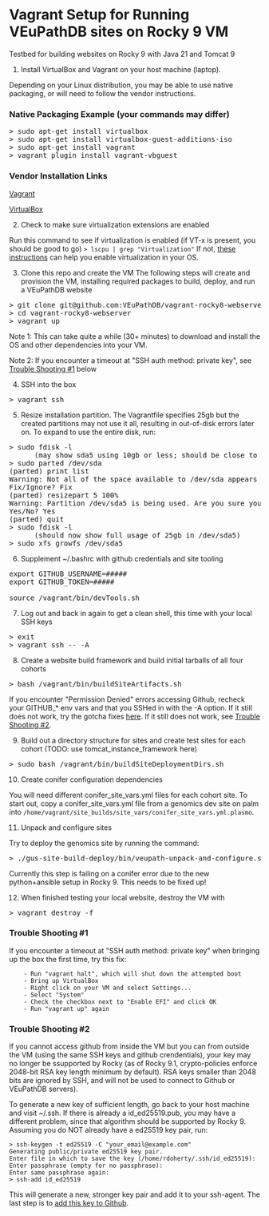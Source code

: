 # Vagrant Setup for Running VEuPathDB sites on Rocky 9 VM
Testbed for building websites on Rocky 9 with Java 21 and Tomcat 9

1. Install VirtualBox and Vagrant on your host machine (laptop).
  
Depending on your Linux distribution, you may be able to use native packaging, or will need to follow the vendor instructions.

### Native Packaging Example (your commands may differ)
<pre>
> sudo apt-get install virtualbox
> sudo apt-get install virtualbox-guest-additions-iso
> sudo apt-get install vagrant
> vagrant plugin install vagrant-vbguest
</pre>

### Vendor Installation Links

[Vagrant](https://developer.hashicorp.com/vagrant/install)

[VirtualBox](https://www.virtualbox.org/wiki/Linux_Downloads)

2. Check to make sure virtualization extensions are enabled

Run this command to see if virtualization is enabled (if VT-x is present, you should be good to go)
```> lscpu | grep "Virtualization"```
If not, [these instructions](https://www.geeksforgeeks.org/linux-how-to-detect-if-vt-x-has-been-turned-on-in-the-bios/) can help you enable virtualization in your OS.

3. Clone this repo and create the VM
The following steps will create and provision the VM, installing required packages to build, deploy, and run a VEuPathDB website
<pre>
> git clone git@github.com:VEuPathDB/vagrant-rocky8-webserver.git
> cd vagrant-rocky8-webserver
> vagrant up
</pre>

Note 1: This can take quite a while (30+ minutes) to download and install the OS and other dependencies into your VM.

Note 2: If you encounter a timeout at "SSH auth method: private key", see [Trouble Shooting #1](https://github.com/VEuPathDB/vagrant-rocky8-webserver/edit/main/README.md#trouble-shooting-1) below

4. SSH into the box
<pre>
> vagrant ssh
</pre>

5. Resize installation partition.  The Vagrantfile specifies 25gb but the created partitions may not use it all, resulting in out-of-disk errors later on.  To expand to use the entire disk, run:
<pre>
> sudo fdisk -l
      (may show sda5 using 10gb or less; should be close to 25gb)
> sudo parted /dev/sda
(parted) print list                                                       
Warning: Not all of the space available to /dev/sda appears to be used, you can fix the GPT to use all of the space (an extra 31457280 blocks) or continue with the current setting? 
Fix/Ignore? Fix
(parted) resizepart 5 100%
Warning: Partition /dev/sda5 is being used. Are you sure you want to continue?
Yes/No? Yes
(parted) quit
> sudo fdisk -l
      (should now show full usage of 25gb in /dev/sda5)
> sudo xfs_growfs /dev/sda5
</pre>

6. Supplement ~/.bashrc with github credentials and site tooling
<pre>
export GITHUB_USERNAME=#####
export GITHUB_TOKEN=#####

source /vagrant/bin/devTools.sh
</pre>

7. Log out and back in again to get a clean shell, this time with your local SSH keys
<pre>
> exit
> vagrant ssh -- -A
</pre>

8. Create a website build framework and build initial tarballs of all four cohorts
<pre>
> bash /vagrant/bin/buildSiteArtifacts.sh
</pre>
If you encounter "Permission Denied" errors accessing Github, recheck your GITHUB_* env vars and that you SSHed in with the -A option.  If it still does not work, try the gotcha fixes [here](https://veupathdb.atlassian.net/wiki/spaces/TECH/pages/108560402/Deploy+Containerized+Services+for+Local+Development#Gotchas-around-SSH-Agent).  If it still does not work, see [Trouble Shooting #2](https://github.com/VEuPathDB/vagrant-rocky8-webserver/edit/main/README.md#trouble-shooting-2).

9. Build out a directory structure for sites and create test sites for each cohort (TODO: use tomcat_instance_framework here)
<pre>
> sudo bash /vagrant/bin/buildSiteDeploymentDirs.sh
</pre>

10. Create conifer configuration dependencies

You will need different conifer_site_vars.yml files for each cohort site.  To start out, copy a conifer_site_vars.yml file from a genomics dev site on palm into `/home/vagrant/site_builds/site_vars/conifer_site_vars.yml.plasmo`.

11. Unpack and configure sites

Try to deploy the genomics site by running the command:
<pre>
> ./gus-site-build-deploy/bin/veupath-unpack-and-configure.sh ~/site_builds/build/api/ApiCommonPresenters_*.tar.gz /var/www/test.plasmodb.org site_vars/conifer_site_vars.yml.plasmo
</pre>

Currently this step is failing on a conifer error due to the new python+ansible setup in Rocky 9.  This needs to be fixed up!

12. When finished testing your local website, destroy the VM with
<pre>
> vagrant destroy -f
</pre>

### Trouble Shooting #1

If you encounter a timeout at "SSH auth method: private key" when bringing up the box the first time, try this fix:
```
    - Run "vagrant halt", which will shut down the attempted boot
    - Bring up VirtualBox
    - Right click on your VM and select Settings...
    - Select "System"
    - Check the checkbox next to "Enable EFI" and click OK
    - Run "vagrant up" again
```

### Trouble Shooting #2

If you cannot access github from inside the VM but you can from outside the VM (using the same SSH keys and github crendentials), your key may no longer be ssupported by Rocky (as of Rocky 9.1, crypto-policies enforce 2048-bit RSA key length minimum by default).  RSA keys smaller than 2048 bits are ignored by SSH, and will not be used to connect to Github or VEuPathDB servers).

To generate a new key of sufficient length, go back to your host machine and visit ~/.ssh.  If there is already a id_ed25519.pub, you may have a different problem, since that algorithm should be supported by Rocky 9.  Assuming you do NOT already have a ed25519 key pair, run:
```
> ssh-keygen -t ed25519 -C "your_email@example.com"
Generating public/private ed25519 key pair.
Enter file in which to save the key (/home/rdoherty/.ssh/id_ed25519):
Enter passphrase (empty for no passphrase): 
Enter same passphrase again:
> ssh-add id_ed25519
```
This will generate a new, stronger key pair and add it to your ssh-agent.  The last step is to [add this key to Github](https://docs.github.com/en/authentication/connecting-to-github-with-ssh/adding-a-new-ssh-key-to-your-github-account).
